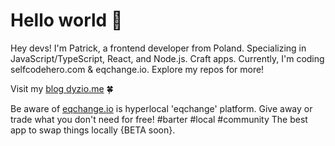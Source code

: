 # Hello world 👋

Hey devs! I'm Patrick, a frontend developer from Poland. Specializing in JavaScript/TypeScript, React, and Node.js. Craft apps. Currently, I'm coding selfcodehero.com & eqchange.io. Explore my repos for more! 

Visit my [blog dyzio.me](https://dyzio.me) 🍀 

Be aware of [eqchange.io](https://eqchange.io) is hyperlocal 'eqchange' platform. 
Give away or trade what you don't need for free! #barter #local #community 
The best app to swap things locally {BETA soon}.




